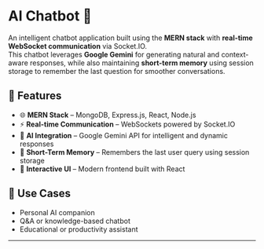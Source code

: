 # AI Chatbot 🤖

An intelligent chatbot application built using the **MERN stack** with **real-time WebSocket communication** via Socket.IO.  
This chatbot leverages **Google Gemini** for generating natural and context-aware responses, while also maintaining **short-term memory** using session storage to remember the last question for smoother conversations.  

## 🚀 Features
- 🌐 **MERN Stack** – MongoDB, Express.js, React, Node.js  
- ⚡ **Real-time Communication** – WebSockets powered by Socket.IO  
- 🧠 **AI Integration** – Google Gemini API for intelligent and dynamic responses  
- 📝 **Short-Term Memory** – Remembers the last user query using session storage  
- 💬 **Interactive UI** – Modern frontend built with React    

## 📌 Use Cases 
- Personal AI companion  
- Q&A or knowledge-based chatbot  
- Educational or productivity assistant  

---
